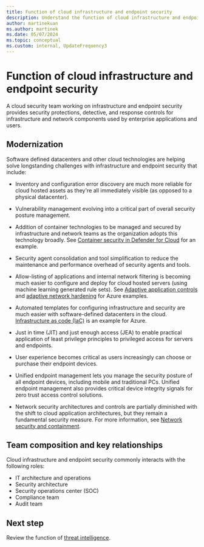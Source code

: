 ```yaml
---
title: Function of cloud infrastructure and endpoint security
description: Understand the function of cloud infrastructure and endpoint security.
author: martinekuan
ms.author: martinek
ms.date: 05/07/2024
ms.topic: conceptual
ms.custom: internal, UpdateFrequency3
---
```


# Function of cloud infrastructure and endpoint security

A cloud security team working on infrastructure and endpoint security provides security protections, detective, and response controls for infrastructure and network components used by enterprise applications and users.

## Modernization

Software defined datacenters and other cloud technologies are helping solve longstanding challenges with infrastructure and endpoint security that include:

- Inventory and configuration error discovery are much more reliable for cloud hosted assets as they're all immediately visible (as opposed to a physical datacenter).

- Vulnerability management evolving into a critical part of overall security posture management.

- Addition of container technologies to be managed and secured by infrastructure and network teams as the organization adopts this technology broadly. See [Container security in Defender for Cloud](/azure/security-center/container-security) for an example.

- Security agent consolidation and tool simplification to reduce the maintenance and performance overhead of security agents and tools.

- Allow-listing of applications and internal network filtering is becoming much easier to configure and deploy for cloud hosted servers (using machine learning generated rule sets). See [Adaptive application controls](/azure/security-center/security-center-adaptive-application) and [adaptive network hardening](/azure/security-center/security-center-adaptive-network-hardening) for Azure examples.

- Automated templates for configuring infrastructure and security are much easier with software-defined datacenters in the cloud. [Infrastructure as code (IaC)](/azure/cloud-adoption-framework/ready/considerations/infrastructure-as-code) is an example for Azure.

- Just in time (JIT) and just enough access (JEA) to enable practical application of least privilege principles to privileged access for servers and endpoints.

- User experience becomes critical as users increasingly can choose or purchase their endpoint devices.

- Unified endpoint management lets you manage the security posture of all endpoint devices, including mobile and traditional PCs. Unified endpoint management also provides critical device integrity signals for zero trust access control solutions.

- Network security architectures and controls are partially diminished with the shift to cloud application architectures, but they remain a fundamental security measure. For more information, see [Network security and containment](/azure/architecture/framework/security/design-network-segmentation).

## Team composition and key relationships

Cloud infrastructure and endpoint security commonly interacts with the following roles:

- IT architecture and operations
- Security architecture
- Security operations center (SOC)
- Compliance team
- Audit team

## Next step

Review the function of [threat intelligence](./cloud-security-threat-intelligence.md).
